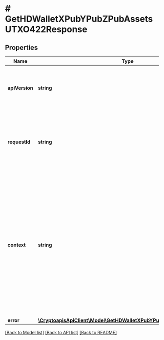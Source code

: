 # # GetHDWalletXPubYPubZPubAssetsUTXO422Response

## Properties

Name | Type | Description | Notes
------------ | ------------- | ------------- | -------------
**apiVersion** | **string** | Specifies the version of the API that incorporates this endpoint. |
**requestId** | **string** | Defines the ID of the request. The &#x60;requestId&#x60; is generated by Crypto APIs and it&#39;s unique for every request. |
**context** | **string** | In batch situations the user can use the context to correlate responses with requests. This property is present regardless of whether the response was successful or returned as an error. &#x60;context&#x60; is specified by the user. | [optional]
**error** | [**\CryptoapisApiClient\Model\GetHDWalletXPubYPubZPubAssetsUTXOE422**](GetHDWalletXPubYPubZPubAssetsUTXOE422.md) |  |

[[Back to Model list]](../../README.md#models) [[Back to API list]](../../README.md#endpoints) [[Back to README]](../../README.md)
